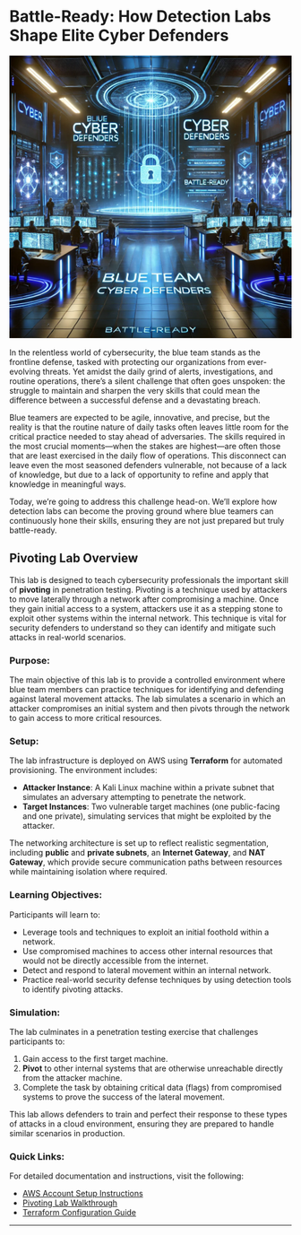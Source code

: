 # Battle-Ready: How Detection Labs Shape Elite Cyber Defenders

![Battle-Ready Cover](./images/battle-ready-detection-lab.webp)

In the relentless world of cybersecurity, the blue team stands as the frontline defense, tasked with protecting our organizations from ever-evolving threats. Yet amidst the daily grind of alerts, investigations, and routine operations, there’s a silent challenge that often goes unspoken: the struggle to maintain and sharpen the very skills that could mean the difference between a successful defense and a devastating breach.

Blue teamers are expected to be agile, innovative, and precise, but the reality is that the routine nature of daily tasks often leaves little room for the critical practice needed to stay ahead of adversaries. The skills required in the most crucial moments—when the stakes are highest—are often those that are least exercised in the daily flow of operations. This disconnect can leave even the most seasoned defenders vulnerable, not because of a lack of knowledge, but due to a lack of opportunity to refine and apply that knowledge in meaningful ways.

Today, we’re going to address this challenge head-on. We’ll explore how detection labs can become the proving ground where blue teamers can continuously hone their skills, ensuring they are not just prepared but truly battle-ready.

## Pivoting Lab Overview

This lab is designed to teach cybersecurity professionals the important skill of **pivoting** in penetration testing. Pivoting is a technique used by attackers to move laterally through a network after compromising a machine. Once they gain initial access to a system, attackers use it as a stepping stone to exploit other systems within the internal network. This technique is vital for security defenders to understand so they can identify and mitigate such attacks in real-world scenarios.

### Purpose:
The main objective of this lab is to provide a controlled environment where blue team members can practice techniques for identifying and defending against lateral movement attacks. The lab simulates a scenario in which an attacker compromises an initial system and then pivots through the network to gain access to more critical resources.

### Setup:
The lab infrastructure is deployed on AWS using **Terraform** for automated provisioning. The environment includes:
- **Attacker Instance**: A Kali Linux machine within a private subnet that simulates an adversary attempting to penetrate the network.
- **Target Instances**: Two vulnerable target machines (one public-facing and one private), simulating services that might be exploited by the attacker.

The networking architecture is set up to reflect realistic segmentation, including **public** and **private subnets**, an **Internet Gateway**, and **NAT Gateway**, which provide secure communication paths between resources while maintaining isolation where required.

### Learning Objectives:
Participants will learn to:
- Leverage tools and techniques to exploit an initial foothold within a network.
- Use compromised machines to access other internal resources that would not be directly accessible from the internet.
- Detect and respond to lateral movement within an internal network.
- Practice real-world security defense techniques by using detection tools to identify pivoting attacks.

### Simulation:
The lab culminates in a penetration testing exercise that challenges participants to:
1. Gain access to the first target machine.
2. **Pivot** to other internal systems that are otherwise unreachable directly from the attacker machine.
3. Complete the task by obtaining critical data (flags) from compromised systems to prove the success of the lateral movement.

This lab allows defenders to train and perfect their response to these types of attacks in a cloud environment, ensuring they are prepared to handle similar scenarios in production.


### Quick Links:
For detailed documentation and instructions, visit the following:
- [AWS Account Setup Instructions](./docs/setup.md)
- [Pivoting Lab Walkthrough](./docs/README.md)
- [Terraform Configuration Guide](./docs/terraform.md)

---
